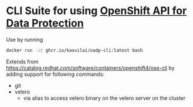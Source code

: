 # CLI Suite for using [OpenShift API for Data Protection](https://github.com/openshift/oadp-operator)

Use by running 
```sh
docker run -it ghcr.io/kaovilai/oadp-cli:latest bash
```

Extends from https://catalog.redhat.com/software/containers/openshift4/ose-cli by adding support for following commands:
- git
- velero
  - via alias to access velero binary on the velero server on the cluster
